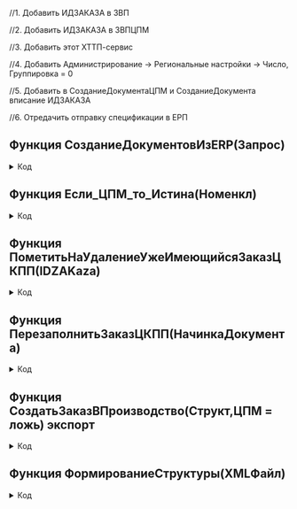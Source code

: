 //1. Добавить ИДЗАКАЗА в ЗВП

//2. Добавить ИДЗАКАЗА в ЗВПЦПМ

//3. Добавить этот ХТТП-сервис 

//4. Добавить Администрирование -> Региональные настройки -> Число, Группировка = 0

//5. Добавить в СозданиеДокументаЦПМ и СозданиеДокумента вписание ИДЗАКАЗА     

//6. Отредачить отправку спецификации в ЕРП

 ## Функция   СозданиеДокументовИзERP(Запрос)

 <details> 
   <summary> 
     Код  </summary>
	
	СервисОтвет = Новый HTTPСервисОтвет(200);   
	ПутьКФайлу = СокрЛП(Запрос.ПараметрыЗапроса.Получить("a"));
	
	ЧтениеXML = Новый ЧтениеXML;
	ЧтениеXML.ОткрытьФайл(ПутьКФайлу);
	//Открываем файл	      
	ев_результат = "";  
	
	Пока ЧтениеXML.Прочитать() Цикл  //Цикл по структуре				
		Если ЧтениеXML.ТипУзла = ТипУзлаXML.НачалоЭлемента Тогда  //Определяем начало элемента			
			Если ЧтениеXML.Имя = "Список" или ЧтениеXML.ТипУзла=ТипУзлаXML.КонецЭлемента Тогда	
				Продолжить; 
			ИначеЕсли СтрНайти(ЧтениеXML.Имя,"IDZAKaza_") тогда    
				Попытка  //ЕСЛИ ВОЗНИКАЕТ ОШИБКА, ТО ЧТОБЫ НЕ БЫЛО СЕРВИС-ОТВЕТ=500 ТОГДА ВОЗВРАЩАЕМ НЕУДАЧУ
					НачинкаДокумента = ФормированиеСтруктуры(ЧтениеXML);			
					НачинкаДокумента.Вставить("IDZAKaza",Число(СтрЗаменить(ЧтениеXML.Имя,"IDZAKaza_",""))); //Строка или число, куда конвертировать? 					
					Если ЧтениеXML.ЗначениеАтрибута(11) = "ПерезаполнитьЗаказЕВ" тогда 
						Ответ = ПерезаполнитьЗаказЦКПП(НачинкаДокумента);	
					Иначе	
						Если ЧтениеXML.ЗначениеАтрибута(11) = "ПересоздатьЗаказЕВ" тогда 
							СоздаватьДок = ПометитьНаУдалениеУжеИмеющийсяЗаказЦКПП(НачинкаДокумента.IDZAKaza);	
						Иначе
							СоздаватьДок = Истина;
						КонецЕсли;
						
						Если СоздаватьДок тогда 
							Ответ = СоздатьЗаказВПроизводство(НачинкаДокумента,Если_ЦПМ_то_Истина(НачинкаДокумента.Заказ));  
							//////////////////////////////////ПБЗ - ОТХОДЫ/////////////////////////////////////////////////
							Если НачинкаДокумента.Тип = Перечисления.ТипПродукции.Отходы тогда 
								//ЕрпОбмен.Спецификация_Запись_и_Отправка_в_ЕРП("Производственная",НачинкаДокумента.IDZAKAZA,,Истина);
								ЕрпОбмен.Спецификация_Запись_и_Отправка_в_ЕРП(НачинкаДокумента.IDZAKAZA,,Истина); 							
							КонецЕсли;                                                                                               
							///////////////////////////////////////////////////////////////////////////////////////////////
							//ДОБАВИТЬ ОБЯЗАТЕЛЬНО IDZAKaza в EV
						КонецЕсли;                                          
						//нужно вписать в ответ Идзак + истина/ложь, а на стороне ЕРП забрать и записать в регистр					
					КонецЕсли;
				Исключение
					Ответ = ложь;
				КонецПопытки;
				ев_результат = ев_результат + СтрЗаменить(ЧтениеXML.Имя,"IDZAKaza_","") + "_" + ?(Ответ = истина,"y","n");
			КонецЕсли;
		КонецЕсли;  
	КонецЦикла;   
	ЧтениеXML.Закрыть();  
	СервисОтвет.Заголовки.Вставить("ev_result",ев_результат);
	Возврат СервисОтвет;

</details> 

 ## Функция   Если_ЦПМ_то_Истина(Номенкл)

 <details> 
   <summary> 
     Код  </summary>
	Возврат СтрНайти(НРег(Номенкл), "шина")
	ИЛИ СтрНайти(НРег(Номенкл), "пруток") 
	ИЛИ СтрНайти(НРег(Номенкл), "катанка");
	

</details>

 ## Функция   ПометитьНаУдалениеУжеИмеющийсяЗаказЦКПП(IDZAKaza)           

 <details> 
   <summary> 
     Код  </summary>
	Заказы = ЕрпОбмен.НайтиНеПомеченныйНаУдалениеЗаказВПроизводство(,IDZAKaza);
	Если Заказы.Количество() тогда    
		Заказ = Заказы[0].СсылкаНаЗаказ.ПолучитьОбъект();	              
		Если СтрНайти(Заказ.НомерСчета,"--БЗ") тогда                     
			Заказ.Удалить();			
		Иначе
		//Заказ = Заказы[0].СсылкаНаЗаказ.ПолучитьОбъект();	              
		Заказ.Записать(РежимЗаписиДокумента.ОтменаПроведения);	
		Заказ.ПометкаУдаления=Истина;
		Заказ.Записать();
		КонецЕсли;
	КонецЕсли;
	Возврат ?(ЕрпОбмен.НайтиНеПомеченныйНаУдалениеЗаказВПроизводство(,IDZAKaza).Количество() = 0, Истина,Ложь);

</details>

 ## Функция   ПерезаполнитьЗаказЦКПП(НачинкаДокумента)

 <details> 
   <summary> 
     Код  </summary>
	Заказы = ЕрпОбмен.НайтиНеПомеченныйНаУдалениеЗаказВПроизводство(,НачинкаДокумента.IDZAKaza);
	Если Заказы.Количество() тогда
		Заказ = Заказы[0].СсылкаНаЗаказ.ПолучитьОбъект();
		Заказ.КоличествоКилометровПоЗаказу = НачинкаДокумента.КоличествоКилометровПоЗаказу;   
		Заказ.КоэффициентКонвертации = НачинкаДокумента.КоэффициентКонвертации;   		
		Заказ.н_ПровереноПлановымОтделом = ложь;                    
		Заказ.н_ПринудительныйПересчет = истина;
		Заказ.Записать();
	КонецЕсли;
	Возврат Заказ.Ссылка.КоличествоКилометровПоЗаказу = Число(НачинкаДокумента.КоличествоКилометровПоЗаказу);	
	

</details>


 ## Функция   СоздатьЗаказВПроизводство(Структ,ЦПМ = ложь) экспорт

 <details> 
   <summary> 
     Код  </summary>
	
	РезультатЗапроса = ЕрпОбмен.НайтиНеПомеченныйНаУдалениеЗаказВПроизводство(ЦПМ,Структ.IDZAKaza);
	
	Если РезультатЗапроса.Количество() тогда
		Возврат Истина;	
	Иначе	  
		Если ЦПМ тогда
			ФормированиеРабочихМассивов.СозданиеДокументаЦПМ(Структ);  				
		Иначе			
			ФормированиеРабочихМассивов.СозданиеДокумента(Структ);			
		КонецЕсли;
		ЗаказСоздался = ЕрпОбмен.НайтиНеПомеченныйНаУдалениеЗаказВПроизводство(ЦПМ,Структ.IDZAKaza).Количество();
		Возврат ЗаказСоздался>0;
	КонецЕсли;
	

</details>    

 ## Функция   ФормированиеСтруктуры(XMLФайл)	

 <details> 
   <summary> 
     Код  </summary>
	Номенклатура 			= 	XMLФайл.ЗначениеАтрибута(0);
	ЕдиницаИзмерения 	=		XMLФайл.ЗначениеАтрибута(8); 	
	
	Если не ЕдиницаИзмерения = Неопределено 
		и  (Нрег(сокрЛП(ЕдиницаИзмерения)) = "кг" 
		или Нрег(сокрЛП(ЕдиницаИзмерения)) = "км" 
		или Нрег(сокрЛП(ЕдиницаИзмерения)) = "шт" 
		или Нрег(сокрЛП(ЕдиницаИзмерения)) = "м") Тогда 	
		ЕдиницаИзмерения = Перечисления.ЕдиницаИзмеренияЗаказа[СокрЛП(ЕдиницаИзмерения)];	
	Иначе
		ЕдиницаИзмерения = Перечисления.ЕдиницаИзмеренияЗаказа.ПустаяСсылка();	
	КонецЕсли;
	
	Если Строка(ЕдиницаИзмерения) = "" Тогда
		Если СтрНайти(Нрег(Номенклатура),"(кг)") > 0 Тогда
			
			ЕдиницаИзмерения = Перечисления.ЕдиницаИзмеренияЗаказа.Кг;
			Номенклатура     = СтрЗаменить(Номенклатура,"(Кг)","");
			
		ИначеЕсли СтрНайти(Нрег(Номенклатура),"(шт)")>0 Тогда 
			
			ЕдиницаИзмерения = Перечисления.ЕдиницаИзмеренияЗаказа.Шт;
			Номенклатура     = СтрЗаменить(Номенклатура,"(Шт)",""); 
			
		Иначе 	
			ЕдиницаИзмерения = Перечисления.ЕдиницаИзмеренияЗаказа.Км;
		КонецЕсли; 
	КонецЕсли;                                                 
	
	//-23,08,23 Власов
	
	Структ = Новый Структура;
	Структ.Вставить("Заказ", Номенклатура);
	Структ.Вставить("Марка",                  XMLФайл.ЗначениеАтрибута(15));   
	Структ.Вставить("ЕдиницаИзмеренияЗаказа", ЕдиницаИзмерения); // Кг,Шт,Км      
	Структ.Вставить("КоличествоЖил",          ?(XMLФайл.ЗначениеАтрибута(16)="",0,XMLФайл.ЗначениеАтрибута(16)));
	Структ.Вставить("Сечение",                ?(XMLФайл.ЗначениеАтрибута(17)="",0,XMLФайл.ЗначениеАтрибута(17))); 	
	Тип = СтрЗаменить(XMLФайл.ЗначениеАтрибута(14), " ", "");
	Структ.Вставить("Тип",                    ?(ПустаяСтрока(Тип), Перечисления.ТипПродукции.ПустаяСсылка(), Перечисления.ТипПродукции[Тип])); //+09,11,22
	Структ.Вставить("СечениеЭкрана",          XMLФайл.ЗначениеАтрибута(22));
	Структ.Вставить("Исполнение",             XMLФайл.ЗначениеАтрибута(19));
	Структ.Вставить("npe",                    XMLФайл.ЗначениеАтрибута(21));
	Структ.Вставить("Напряжение",             XMLФайл.ЗначениеАтрибута(18));
	Структ.Вставить("ВариантИсполнения",      ?(ПустаяСтрока(XMLФайл.ЗначениеАтрибута(20)), Справочники.ВидИсполнения.ПустаяСсылка(), Справочники.ВидИсполнения.НайтиПоНаименованию(XMLФайл.ЗначениеАтрибута(20))));
	Структ.Вставить("ПлюсовойКабель",         Булево(?(ПустаяСтрока(XMLФайл.ЗначениеАтрибута(24)), 0, XMLФайл.ЗначениеАтрибута(24))));
	Структ.Вставить("КоличествоЖилПлюсовой",  XMLФайл.ЗначениеАтрибута(26));
	Структ.Вставить("СечениеПлюсовой",        XMLФайл.ЗначениеАтрибута(27));
	Структ.Вставить("Комментарий",            XMLФайл.ЗначениеАтрибута(5));
	Структ.Вставить("Примечание",             XMLФайл.ЗначениеАтрибута(6));
	Структ.Вставить("Намотка",                XMLФайл.ЗначениеАтрибута(7));
	
	Структ.Вставить("ИсполнениеЖилыПлюсовой", ?(ПустаяСтрока(XMLФайл.ЗначениеАтрибута(25)),Справочники.ИсполнениеЖилы.ПустаяСсылка(), Справочники.ИсполнениеЖилы.НайтиПоНаименованию(XMLФайл.ЗначениеАтрибута(25))));
	Структ.Вставить("ИсполнениеЖилы",         ?(Структ.Исполнение<>"",Справочники.ИсполнениеЖилы.НайтиПоНаименованию(Структ.Исполнение),Справочники.ИсполнениеЖилы.ПустаяСсылка()));
	Структ.Вставить("NPE",                    ?(Структ.NPE<>"",Справочники.СправочникNPE.НайтиПоНаименованию(Структ.NPE),Справочники.СправочникNPE.ПустаяСсылка()));
	Структ.Вставить("ПроцентСкидки",          XMLФайл.ЗначениеАтрибута(1));
	Структ.Вставить("РасширениеМарки",        "");
	
	Структ.Вставить("НомерСчёта",                  XMLФайл.ЗначениеАтрибута(2));
	Структ.Вставить("ДатаВыходаПоЗаказу",           XMLФайл.ЗначениеАтрибута(10));  
	Структ.Вставить("Толеранс",                     XMLФайл.ЗначениеАтрибута(9));
	Структ.Вставить("ДобавленИзЕРП",                Истина);
	Структ.Вставить("КомментНеСтандарт",            XMLФайл.ЗначениеАтрибута(12)); 
	Структ.Вставить("БулевоНеСтандарт",             XMLФайл.ЗначениеАтрибута(13));
	Структ.Вставить("ДлинаЗаказа",  XMLФайл.ЗначениеАтрибута(3));
	
	КоэфКонвертации_и_НоваяДлинаЗаказа = ЕрпОбмен.ПоискКоэфициентаКонвертации(Структ);			
	ДлинаЗаказа 	= КоэфКонвертации_и_НоваяДлинаЗаказа.ДлинаЗаказа;
	КоэфКонвертации	= КоэфКонвертации_и_НоваяДлинаЗаказа.КоэфКонвертации;  
	
	Структ.Вставить("КоличествоКилометровПоЗаказу", Строка(ДлинаЗаказа));
	Структ.Вставить("КоэффициентКонвертации", КоэфКонвертации);
	Структ.Вставить("Менеджер",          XMLФайл.ЗначениеАтрибута(28));
	Структ.Вставить("Цвет",         	 XMLФайл.ЗначениеАтрибута(20));
	Структ.Вставить("Контрагент",        XMLФайл.ЗначениеАтрибута(30));
	Возврат Структ;
	//всего 0-28

</details>


